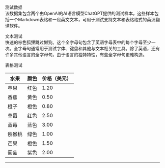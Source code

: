 测试数据  
该数据集包含两个由OpenAI的AI语言模型ChatGPT提供的测试样本。这些样本包括一个Markdown表格和一段英文文本，可用于测试支持文本和表格格式的英汉翻译软件。  

文本测试  
快速的棕色狐狸跳过懒狗。这个全字母句包含了英语字母表中的每个字母至少一次。全字母句通常用于测试字体、键盘和其他与文本相关的工具。除了英语，还有许多其他语言的全字母句。由于语言的独特特性，有些全字母句更难构造。  

表格测试

| 水果 | 颜色 | 价格（美元） |
| --- | --- | --- |
| 苹果 | 红色 | 1.20 |
| 香蕉 | 黄色 | 0.50 |
| 橙子 | 橙色 | 0.80 |
| 草莓 | 红色 | 2.50 |
| 蓝莓 | 蓝色 | 3.00 |
| 猕猴桃 | 绿色 | 1.00 |
| 芒果 | 橙色 | 1.50 |
| 葡萄 | 紫色 | 2.00 |

---

